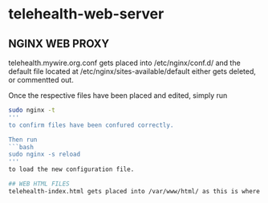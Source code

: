 # telehealth-web-server

## NGINX WEB PROXY
telehealth.mywire.org.conf gets placed into /etc/nginx/conf.d/
and the default file located at /etc/nginx/sites-available/default either gets deleted, or commentted out.

Once the respective files have been placed and edited, simply run
```bash
sudo nginx -t
'''
to confirm files have been confured correctly.

Then run
```bash
sudo nginx -s reload
'''
to load the new configuration file.

## WEB HTML FILES
telehealth-index.html gets placed into /var/www/html/ as this is where NGINX looks for its root index file...
